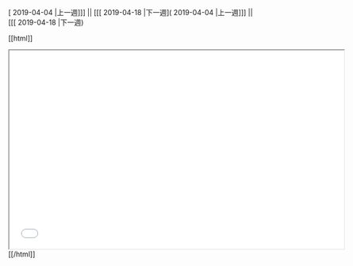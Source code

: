 [ 2019-04-04 |上一週]]] || [[[ 2019-04-18 |下一週]( 2019-04-04 |上一週]]] || [[[ 2019-04-18 |下一週)



[[html]]
<iframe src='<http://pad.hackingthursday.org>  ?showControls=true&showChat=true&showLineNumbers=true&useMonospaceFont=false' width=675 height=400></iframe>
[[/html]]